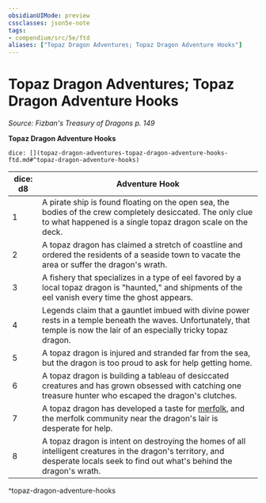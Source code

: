 ```yaml
---
obsidianUIMode: preview
cssclasses: json5e-note
tags:
- compendium/src/5e/ftd
aliases: ["Topaz Dragon Adventures; Topaz Dragon Adventure Hooks"]
---
```

# Topaz Dragon Adventures; Topaz Dragon Adventure Hooks
*Source: Fizban's Treasury of Dragons p. 149* 

**Topaz Dragon Adventure Hooks**

`dice: [](topaz-dragon-adventures-topaz-dragon-adventure-hooks-ftd.md#^topaz-dragon-adventure-hooks)`

| dice: d8 | Adventure Hook |
|----------|----------------|
| 1 | A pirate ship is found floating on the open sea, the bodies of the crew completely desiccated. The only clue to what happened is a single topaz dragon scale on the deck. |
| 2 | A topaz dragon has claimed a stretch of coastline and ordered the residents of a seaside town to vacate the area or suffer the dragon's wrath. |
| 3 | A fishery that specializes in a type of eel favored by a local topaz dragon is "haunted," and shipments of the eel vanish every time the ghost appears. |
| 4 | Legends claim that a gauntlet imbued with divine power rests in a temple beneath the waves. Unfortunately, that temple is now the lair of an especially tricky topaz dragon. |
| 5 | A topaz dragon is injured and stranded far from the sea, but the dragon is too proud to ask for help getting home. |
| 6 | A topaz dragon is building a tableau of desiccated creatures and has grown obsessed with catching one treasure hunter who escaped the dragon's clutches. |
| 7 | A topaz dragon has developed a taste for [merfolk](/Systems/5e/bestiary/humanoid/merfolk.md), and the merfolk community near the dragon's lair is desperate for help. |
| 8 | A topaz dragon is intent on destroying the homes of all intelligent creatures in the dragon's territory, and desperate locals seek to find out what's behind the dragon's wrath. |
^topaz-dragon-adventure-hooks